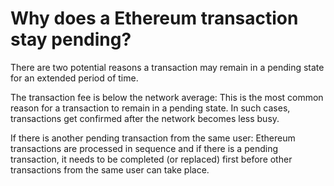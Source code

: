 # Why does a Ethereum transaction stay pending?

There are two potential reasons a transaction may remain in a pending state for an extended period of time.

The transaction fee is below the network average: This is the most common reason for a transaction to remain in a pending state. In such cases, transactions get confirmed after the network becomes less busy.

If there is another pending transaction from the same user: Ethereum transactions are processed in sequence and if there is a pending transaction, it needs to be completed (or replaced) first before other transactions from the same user can take place.
